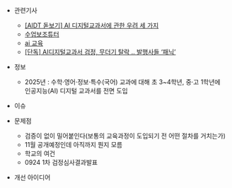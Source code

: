 - 관련기사
    - [[AIDT 돋보기] AI 디지털교과서에 관한 우려 세 가지](https://www.hangyo.com/news/article.html?no=102462)
    - [수업보조튜터](https://www.hani.co.kr/arti/society/schooling/1140486.html)
    - [ai 교육](https://www.aitimes.com/news/articleView.html?idxno=160389)
    - [[단독] AI디지털교과서 검정, 무더기 탈락 .. 발행사들 ‘패닉’](http://www.edupress.kr/news/articleView.html?idxno=12195)



- 정보
    - 2025년 : 수학·영어·정보·특수(국어) 교과에 대해 초 3~4학년, 중·고 1학년에 인공지능(AI) 디지털 교과서를 전면 도입

- 이슈

- 문제점
    - 검증이 없이 밀어붙인다(보통의 교육과정이 도입되기 전 어떤 절차를 거치는가)
    - 11월 공개예정인데 아직까지 뭔지 모름
    - 학교의 여건
    - 0924 1차 검정심사결과발표

- 개선 아이디어